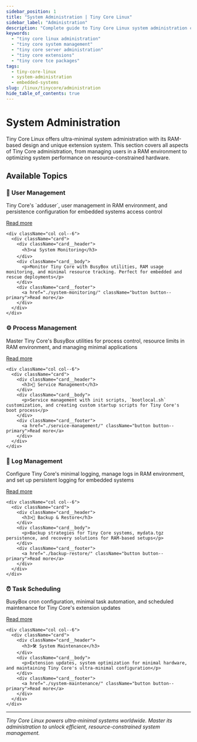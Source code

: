 ```yaml
---
sidebar_position: 1
title: "System Administration | Tiny Core Linux"
sidebar_label: "Administration"
description: "Complete guide to Tiny Core Linux system administration covering user management, monitoring, processes, services, logging, backups, scheduling, and maintenance."
keywords:
  - "tiny core linux administration"
  - "tiny core system management"
  - "tiny core server administration"
  - "tiny core extensions"
  - "tiny core tce packages"
tags:
  - tiny-core-linux
  - system-administration
  - embedded-systems
slug: /linux/tinycore/administration
hide_table_of_contents: true
---
```


# System Administration

Tiny Core Linux offers ultra-minimal system administration with its RAM-based design and unique extension system. This section covers all aspects of Tiny Core administration, from managing users in a RAM environment to optimizing system performance on resource-constrained hardware.

## Available Topics

<div className="container">
  <div className="row">
    <div className="col col--6">
      <div className="card">
        <div className="card__header">
          <h3>👥 User Management</h3>
        </div>
        <div className="card__body">
          <p>Tiny Core's `adduser`, user management in RAM environment, and persistence configuration for embedded systems access control</p>
        </div>
        <div className="card__footer">
          <a href="./user-management/" className="button button--primary">Read more</a>
        </div>
      </div>
    </div>
    
    <div className="col col--6">
      <div className="card">
        <div className="card__header">
          <h3>📊 System Monitoring</h3>
        </div>
        <div className="card__body">
          <p>Monitor Tiny Core with BusyBox utilities, RAM usage monitoring, and minimal resource tracking. Perfect for embedded and rescue deployments</p>
        </div>
        <div className="card__footer">
          <a href="./system-monitoring/" className="button button--primary">Read more</a>
        </div>
      </div>
    </div>
  </div>

  <div className="row">
    <div className="col col--6">
      <div className="card">
        <div className="card__header">
          <h3>⚙️ Process Management</h3>
        </div>
        <div className="card__body">
          <p>Master Tiny Core's BusyBox utilities for process control, resource limits in RAM environment, and managing minimal applications</p>
        </div>
        <div className="card__footer">
          <a href="./process-management/" className="button button--primary">Read more</a>
        </div>
      </div>
    </div>
    
    <div className="col col--6">
      <div className="card">
        <div className="card__header">
          <h3>🔧 Service Management</h3>
        </div>
        <div className="card__body">
          <p>Service management with init scripts, `bootlocal.sh` customization, and creating custom startup scripts for Tiny Core's boot process</p>
        </div>
        <div className="card__footer">
          <a href="./service-management/" className="button button--primary">Read more</a>
        </div>
      </div>
    </div>
  </div>

  <div className="row">
    <div className="col col--6">
      <div className="card">
        <div className="card__header">
          <h3>📝 Log Management</h3>
        </div>
        <div className="card__body">
          <p>Configure Tiny Core's minimal logging, manage logs in RAM environment, and set up persistent logging for embedded systems</p>
        </div>
        <div className="card__footer">
          <a href="./log-management/" className="button button--primary">Read more</a>
        </div>
      </div>
    </div>
    
    <div className="col col--6">
      <div className="card">
        <div className="card__header">
          <h3>💾 Backup & Restore</h3>
        </div>
        <div className="card__body">
          <p>Backup strategies for Tiny Core systems, mydata.tgz persistence, and recovery solutions for RAM-based setups</p>
        </div>
        <div className="card__footer">
          <a href="./backup-restore/" className="button button--primary">Read more</a>
        </div>
      </div>
    </div>
  </div>

  <div className="row">
    <div className="col col--6">
      <div className="card">
        <div className="card__header">
          <h3>⏰ Task Scheduling</h3>
        </div>
        <div className="card__body">
          <p>BusyBox cron configuration, minimal task automation, and scheduled maintenance for Tiny Core's extension updates</p>
        </div>
        <div className="card__footer">
          <a href="./task-scheduling/" className="button button--primary">Read more</a>
        </div>
      </div>
    </div>
    
    <div className="col col--6">
      <div className="card">
        <div className="card__header">
          <h3>🛠️ System Maintenance</h3>
        </div>
        <div className="card__body">
          <p>Extension updates, system optimization for minimal hardware, and maintaining Tiny Core's ultra-minimal configuration</p>
        </div>
        <div className="card__footer">
          <a href="./system-maintenance/" className="button button--primary">Read more</a>
        </div>
      </div>
    </div>
  </div>
</div>

---

*Tiny Core Linux powers ultra-minimal systems worldwide. Master its administration to unlock efficient, resource-constrained system management.*
